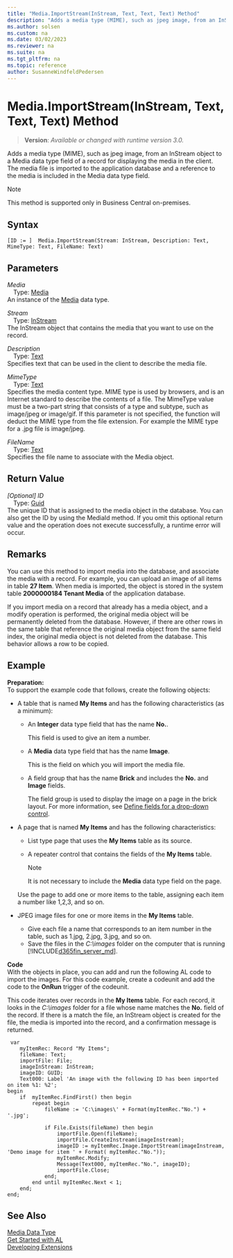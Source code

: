 ```yaml
---
title: "Media.ImportStream(InStream, Text, Text, Text) Method"
description: "Adds a media type (MIME), such as jpeg image, from an InStream object to a Media data type field of a record for displaying the media in the client."
ms.author: solsen
ms.custom: na
ms.date: 03/02/2023
ms.reviewer: na
ms.suite: na
ms.tgt_pltfrm: na
ms.topic: reference
author: SusanneWindfeldPedersen
---
```

[//]: # (START>DO_NOT_EDIT)
[//]: # (IMPORTANT:Do not edit any of the content between here and the END>DO_NOT_EDIT.)
[//]: # (Any modifications should be made in the .xml files in the ModernDev repo.)
# Media.ImportStream(InStream, Text, Text, Text) Method
> **Version**: _Available or changed with runtime version 3.0._

Adds a media type (MIME), such as jpeg image, from an InStream object to a Media data type field of a record for displaying the media in the client. The media file is imported to the application database and a reference to the media is included in the Media data type field.

> [!NOTE]
> This method is supported only in Business Central on-premises.

## Syntax
```AL
[ID := ]  Media.ImportStream(Stream: InStream, Description: Text, MimeType: Text, FileName: Text)
```
## Parameters
*Media*  
&emsp;Type: [Media](media-data-type.md)  
An instance of the [Media](media-data-type.md) data type.  

*Stream*  
&emsp;Type: [InStream](../instream/instream-data-type.md)  
The InStream object that contains the media that you want to use on the record.  

*Description*  
&emsp;Type: [Text](../text/text-data-type.md)  
Specifies text that can be used in the client to describe the media file.  

*MimeType*  
&emsp;Type: [Text](../text/text-data-type.md)  
Specifies the media content type. MIME type is used by browsers, and is an Internet standard to describe the contents of a file. The MimeType value must be a two-part string that consists of a type and subtype, such as image/jpeg or image/gif. If this parameter is not specified, the function will deduct the MIME type from the file extension. For example the MIME type for a .jpg file is image/jpeg.  

*FileName*  
&emsp;Type: [Text](../text/text-data-type.md)  
Specifies the file name to associate with the Media object.  


## Return Value
*[Optional] ID*  
&emsp;Type: [Guid](../guid/guid-data-type.md)  
The unique ID that is assigned to the media object in the database. You can also get the ID by using the MediaId method. If you omit this optional return value and the operation does not execute successfully, a runtime error will occur.  


[//]: # (IMPORTANT: END>DO_NOT_EDIT)

## Remarks  
 You can use this method to import media into the database, and associate the media with a record. For example, you can upload an image of all items in table **27 Item**. When media is imported, the object is stored in the system table **2000000184 Tenant Media** of the application database.  

If you import media on a record that already has a media object, and a modify operation is performed, the original media object will be permanently deleted from the database. However, if there are other rows in the same table that reference the original media object from the same field index, the original media object is not deleted from the database. This behavior allows a row to be copied.

## Example  
**Preparation:**   
To support the example code that follows, create the following objects:

- A table that is named **My Items** and has the following characteristics (as a minimum):
  - An **Integer** data type field that has the name **No.**.

    This field is used to give an item a number.
  - A **Media** data type field that has the name **Image**.

    This is the field on which you will import the media file.
  - A field group that has the name **Brick** and includes the **No.** and **Image** fields.

      The field group is used to display the image on a page in the brick layout. For more information, see [Define fields for a drop-down control](../../devenv-field-groups.md).
- A page that is named **My Items** and has the following characteristics:

  -   List type page that uses the **My Items** table as its source.
  -   A repeater control that contains the fields of the **My Items** table.

      >[!NOTE]
      >It is not necessary to include the **Media** data type field on the page.

  Use the page to add one or more items to the table, assigning each item a number like 1,2,3, and so on.

- JPEG image files for one or more items in the **My Items** table.
  -   Give each file a name that corresponds to an item number in the table, such as 1.jpg, 2.jpg, 3.jpg, and so on.
  -   Save the files in the *C:\images* folder on the computer that is running [!INCLUDE[d365fin_server_md](../../includes/d365fin_server_md.md)].

**Code**  
With the objects in place, you can add and run the following AL code to import the images. For this code example, create a codeunit and add the code to the **OnRun** trigger of the codeunit.

This code iterates over records in the **My Items** table. For each record, it looks in the *C:\\images* folder for a file whose name matches the **No.** field of the record. If there is a match the file, an InStream object is created for the file, the media is imported into the record, and a confirmation message is returned.

```al
 var
    myItemRec: Record "My Items";
    fileName: Text;
    importFile: File;
    imageInStream: InStream;
    imageID: GUID;
    Text000: Label 'An image with the following ID has been imported on item %1: %2';
begin
    if  myItemRec.FindFirst() then begin  
        repeat begin
            fileName := 'C:\images\' + Format(myItemRec."No.") + '.jpg';  
    
            if File.Exists(fileName) then begin  
                importFile.Open(fileName);  
                importFile.CreateInstream(imageInstream);  
                imageID := myItemRec.Image.ImportStream(imageInstream, 'Demo image for item ' + Format( myItemRec."No."));  
                myItemRec.Modify;  
                Message(Text000, myItemRec."No.", imageID);  
                importFile.Close;
            end;  
        end until myItemRec.Next < 1;  
    end;  
end;
```  

## See Also
[Media Data Type](media-data-type.md)  
[Get Started with AL](../../devenv-get-started.md)  
[Developing Extensions](../../devenv-dev-overview.md)